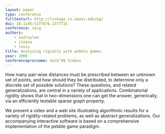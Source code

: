 ```yaml
---
layout: paper
type: conference
fulltexturl: http://linkage.cs.umass.edu/pg/
doi: 10.1145/1377676.1377715
conference: socg
authors:
    - audreylee
    - ileana
    - louis
title: Analyzing rigidity with pebble games
year: 2008
conferenceprocname: SoCG’08 Videos
---
```


How many pair-wise distances must be prescribed between an unknown set of points, and how
should they be distributed, to determine only a discrete set of possible solutions? These
questions, and related generalizations, are central in a variety of applications.
Combinatorial rigidity shows that in two-dimensions one can get the answer, generically,
via an efficiently testable sparse graph property.

We present a video and a web site illustrating algorithmic results for a variety of
rigidity-related problems, as well as abstract generalizations. Our accompanying
interactive software is based on a comprehensive implementation of the pebble game
paradigm.

